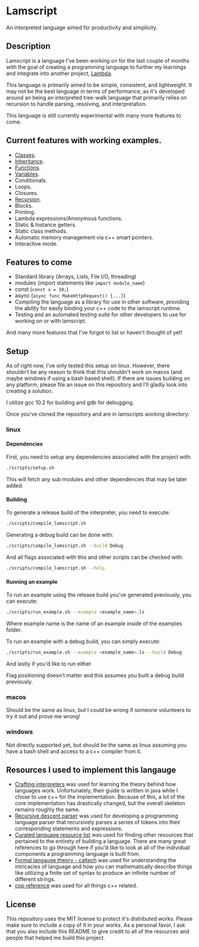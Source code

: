 # Lamscript
An interpreted language aimed for productivity and simplicity.

## Description
Lamscript is a language I've been working on for the last couple of months with
the goal of creating a programming language to further my learnings and
integrate into another project, [Lambda](https://github.com/lambda-sh/lambda).

This language is primarily aimed to be simple, consistent, and lightweight.
It may not be the best language in terms of performance, as it's developed
around an being an interpreted tree-walk language that primarily relies on
recursion to handle parsing, resolving, and interpretation.

This language is still currently experimental with many more features to come.

## Current features with working examples.
* [Classes](examples/class.ls).
* [Inheritance](examples/extends.ls).
* [Functions](examples/func.ls).
* [Variables](examples/variable.ls).
* Conditionals.
* Loops.
* Closures.
* [Recursion](examples/recursion.ls).
* Blocks.
* Printing.
* Lambda expressions/Anonymous functions.
* Static & Instance getters.
* Static class methods.
* Automatic memory management via c++ smart pointers.
* Interactive mode.

## Features to come
* Standard library (Arrays, Lists, File I/O, threading)
* modules (import statements like `import module_name`)
* const (`const x = 10;`)
* async (`async func MakeHttpRequest() {...}`)
* Compiling the language as a library for use in other software, providing the
ability for easily binding your c++ code to the lamscript runtime.
* Testing and an automated testing suite for other developers to use for working
on or with lamscript.

And many more features that I've forgot to list or haven't thought of yet!

## Setup
As of right now, I've only tested this setup on linux. However, there shouldn't
be any reason to think that this shouldn't work on macos (and maybe windows if
using a bash based shell). If there are issues building on any platform, please
file an issue on this repository and I'll gladly look into creating a solution.

I utilize gcc 10.2 for building and gdb for debugging.

Once you've cloned the repository and are in lamscripts working directory:

### linux
#### Dependencies
First, you need to setup any dependencies associated with the project with:
```bash
./scripts/setup.sh
```
This will fetch any sub modules and other dependencies that may be later added.

#### Building
To generate a release build of the interpreter, you need to execute:
```bash
./scripts/compile_lamscript.sh
```

Generating a debug build can be done with:
```bash
./scripts/compile_lamscript.sh --build Debug
```

And all flags associated with this and other scripts can be checked with:
```bash
./scripts/compile_lamscript.sh --help
```

#### Running an example
To run an example using the release build you've generated previously, you can
execute:
```bash
./scripts/run_example.sh --example <example_name>.ls
```
Where example name is the name of an example inside of the examples folder.

To run an example with a debug build, you can simply execute:
```bash
./scripts/run_example.sh --example <example_name>.ls --build Debug
```

And lastly if you'd like to run either

Flag positioning doesn't matter and this assumes you built a debug build
previously.

### macos
Should be the same as linux, but I could be wrong if someone volunteers to try
it out and prove me wrong!

### windows
Not directly supported yet, but should be the same as linux assuming you have a
bash shell and access to a c++ compiler from it.

## Resources I used to implement this langauge
* [Crafting interpreters](http://craftinginterpreters.com/inheritance.html) was
used for learning the theory behind how languages work. Unfortunately, their
guide is written in java while I chose to use c++ for the implementation.
Because of this, a lot of the core implementation has drastically changed, but
the overall skeleton remains roughly the same.
* [Recursive descent parser](https://en.wikipedia.org/wiki/Recursive_descent_parser)
was used for developing a programming language parser that recursively parses a
series of tokens into their corresponding statements and expressions.
* [Curated language resource list](https://www.houseofbots.com/news-detail/4166-4-60-amazing-resources-&-tools-to-learn-programming-language-coding)
was used for finding other resources that pertained to the entirety of building
a language. There are many great references to go through here if you'd like to
look at all of the individual components a programming language is built from.
* [Formal langauge theory - caltech](https://www.its.caltech.edu/~matilde/FormalLanguageTheory.pdf)
was used for understanding the intricacies of language and how you can
mathematically describe things like utilizing a finite set of syntax to produce
an infinite number of different strings.
* [cpp reference](https://en.cppreference.com/w/) was used for all things c++
related.

## License
This repository uses the MIT license to protect it's distributed works. Please
make sure to include a copy of it in your works. As a personal favor, I ask that
you also include this README to give credit to all of the resources and people
that helped me build this project.
